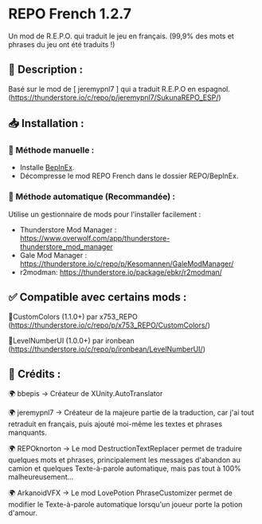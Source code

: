 # REPO French 1.2.7
Un mod de R.E.P.O. qui traduit le jeu en français. (99,9% des mots et phrases du jeu ont été traduits !)

## 📜 Description :
Basé sur le mod de [ jeremypnl7 ] qui a traduit R.E.P.O en espagnol. (https://thunderstore.io/c/repo/p/jeremypnl7/SukunaREPO_ESP/)

## 📥 Installation :
### 🔹 Méthode manuelle :

- Installe [BepInEx](https://thunderstore.io/c/repo/p/BepInEx/BepInExPack/).
- Décompresse le mod REPO French dans le dossier REPO/BepInEx.

### 🔹 Méthode automatique (Recommandée) :

Utilise un gestionnaire de mods pour l'installer facilement :

- Thunderstore Mod Manager : https://www.overwolf.com/app/thunderstore-thunderstore_mod_manager
- Gale Mod Manager : https://thunderstore.io/c/repo/p/Kesomannen/GaleModManager/
- r2modman: https://thunderstore.io/package/ebkr/r2modman/

## ✅ Compatible avec certains mods :
🔹CustomColors (1.1.0+) par x753_REPO (https://thunderstore.io/c/repo/p/x753_REPO/CustomColors/)

🔹LevelNumberUI (1.0.0+) par ironbean (https://thunderstore.io/c/repo/p/ironbean/LevelNumberUI/)

## 👥 Crédits :
🌍 bbepis → Créateur de XUnity.AutoTranslator

🌍 jeremypnl7 → Créateur de la majeure partie de la traduction, car j'ai tout retraduit en français, puis ajouté moi-même les textes et phrases manquants.

🌍 REPOknorton → Le mod DestructionTextReplacer permet de traduire quelques mots et phrases, principalement les messages d'abandon au camion et quelques Texte-à-parole automatique, mais pas tout à 100% malheureusement...

🌍 ArkanoidVFX → Le mod LovePotion PhraseCustomizer permet de modifier le Texte-à-parole automatique lorsqu'un joueur porte la potion d'amour.
